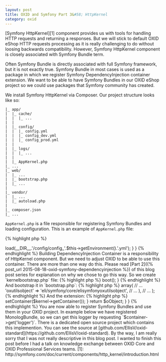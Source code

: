 ```yaml
---
layout: post
title: OXID and Symfony Part 3&#58; HttpKernel
category: oxid
---
```


[Symfony HttpKernel][1] component provides us with tools for handling HTTP requests and
returning a responses. But we will stick to default OXID eShop HTTP requests processing as
it is really challenging to do without loosing backwards compatibility. However, Symfony
HttpKernel component is closely associated with Symfony Bundle term.

Often Symfony Bundle is directly associated with full Symfony framework, but it is not
exactly true. Symfony Bundle in most cases is used as a package in which we register
Symfony DependencyInjection container extension. We want to be able to have Symfony
Bundles in our OXID eShop project so we could use packages that Symfony community has
created.

<!--more-->

We install Symfony HttpKernel via Composer. Our project structure looks like so:

```
|_ app/
|  |_ cache/
|  |  |_ ...
|  |
|  |_ config/
|  |  |_ config.yml
|  |  |_ config_dev.yml
|  |  |_ config_prod.yml
|  |
|  |_ logs/
|  |  |_ ...
|  |
|  |_ AppKernel.php
|_ ...
|_ web/
|  |_ ...
|  |_ bootstrap.php
|  |_ ...
|
|_ vendor/
|  |_ ...
|  |_ autoload.php
|
|_ composer.json
|_ ...
```

`AppKernel.php` is a file responsible for registering Symfony Bundles and loading configuration.
This is an example of `AppKernel.php` file:

{% highlight php %}
<?php

use Symfony\Component\HttpKernel\Kernel;
use Symfony\Component\Config\Loader\LoaderInterface;

class AppKernel extends Kernel
{
    public function registerBundles()
    {
        return [
            new Ellis\Oxid\Bundle\FrameworkBundle\FrameworkBundle,
            new Symfony\Bundle\MonologBundle\MonologBundle
        ];
    }

    public function registerContainerConfiguration(LoaderInterface $loader)
    {
        $loader->load(__DIR__.'/config/config_'.$this->getEnvironment().'.yml');
    }
}
{% endhighlight %}

Building DependencyInjection Container is a responsibility of HttpKernel component. But we need
to adjust OXID to be able to use this container.

There are more than one way do this. Please read [Part 2]({% post_url 2015-08-18-oxid-symfony-dependencyinjection %})
of this blog post series for explanation on why we chose to go this way. So we create `kernelbootstrap.php` file:

{% highlight php %}
<?php
// file: web/kernelbootstrap.php

if (!class_exists('\Composer\Autoload\ClassLoader')) {
    require_once __DIR__.'/../vendor/autoload.php';
}

global $kernel;

if ($kernel === null) {
    require_once __DIR__.'/../app/AppKernel.php';

    $env = getenv('SYMFONY_ENV') ?: 'prod';
    $debug = getenv('SYMFONY_DEBUG') !== '0' && $env !== 'prod';

    $kernel = new AppKernel($env, $debug);
    $kernel->boot();
}
{% endhighlight %}

And bootstrap it in `bootstrap.php`:

{% highlight php %}
<?php
// file: web/bootstrap.php

// ...

// load composer autoloader
require_once __DIR__ . '/../vendor/autoload.php';

// initialize kernel
require_once __DIR__ . '/kernelbootstrap.php';

// ...
{% endhighlight %}

Ok. Now we have something to add to our Symfony module. We will create `oxUtilsObject` extension (or edit if you have
not deleted it from Part 2). So first register this in metadata:

{% highlight php %}
<?php
// file: web/modules/eli/symfony/metadata.php

// ...

$aModule = array(
    // ...
    extend => array(
        // ...
        'oxutilsobject' => 'eli/symfony/core/elisymfonyoxutilsobject',
        // ...
    ),
    // ...
);
{% endhighlight %}

And the extension:

{% highlight php %}
<?php
// file: web/modules/eli/symfony/core/elisymfonyoxutilsobject.php

use Symfony\Component\DependencyInjection\ContainerAwareInterface;

/**
 * Extension of oxUtilsObject OXID core class
 *
 * @see oxUtilsObject
 */
class eliSymfonyOxUtilsObject extends eliSymfonyOxUtilsObject_parent
{
    /**
     * Injects DependencyInjection container on ContainerAwareInterface
     * instances.
     *
     * oxNew() uses this method to build objects, so we are basically
     * providing a way of having a container on all OXID objects
     * which are ContainerAwareInterface instances.
     */
    protected function _getObject($sClassName, $iArgCnt, $aParams)
    {
        $oObject = parent::_getObject($sClassName, $iArgCnt, $aParams);

        if ($oObject instanceof ContainerAwareInterface) {
            global $kernel;
            $oObject->setContainer($kernel->getContainer());
        }

        return $oObject;
    }
}
{% endhighlight %}

You are now able to register Symfony Bundles and use them in your OXID project. In example below we have registered
MonologBundle, so we can get this logger by requesting `$container->get('logger')`.

There is a dedicated open source project which contains this implemention. You can see the source at
[github.com/EllisV/oxid-standard](https://github.com/EllisV/oxid-standard).

By the way, I am really sorry that I was not really descriptive in this blog post. I wanted to finish this post
before I had a talk on knowledge exchange between OXID Core and OXID Professional Services teams.


[1]: http://symfony.com/doc/current/components/http_kernel/introduction.html
